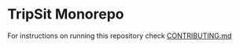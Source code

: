 # TripSit Monorepo

For instructions on running this repository check [CONTRIBUTING.md](
https://github.com/tripsit-me/monorepo/blob/master/CONTRIBUTING.md)
